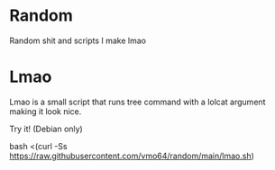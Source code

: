 # Random
Random shit and scripts I make lmao


# Lmao
Lmao is a small script that runs tree command with a lolcat argument making it look nice.

Try it! (Debian only)

bash <(curl -Ss https://raw.githubusercontent.com/vmo64/random/main/lmao.sh)
